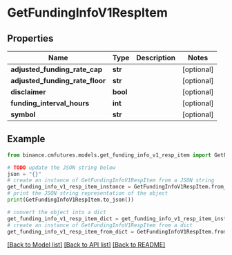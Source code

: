 # GetFundingInfoV1RespItem


## Properties

Name | Type | Description | Notes
------------ | ------------- | ------------- | -------------
**adjusted_funding_rate_cap** | **str** |  | [optional] 
**adjusted_funding_rate_floor** | **str** |  | [optional] 
**disclaimer** | **bool** |  | [optional] 
**funding_interval_hours** | **int** |  | [optional] 
**symbol** | **str** |  | [optional] 

## Example

```python
from binance.cmfutures.models.get_funding_info_v1_resp_item import GetFundingInfoV1RespItem

# TODO update the JSON string below
json = "{}"
# create an instance of GetFundingInfoV1RespItem from a JSON string
get_funding_info_v1_resp_item_instance = GetFundingInfoV1RespItem.from_json(json)
# print the JSON string representation of the object
print(GetFundingInfoV1RespItem.to_json())

# convert the object into a dict
get_funding_info_v1_resp_item_dict = get_funding_info_v1_resp_item_instance.to_dict()
# create an instance of GetFundingInfoV1RespItem from a dict
get_funding_info_v1_resp_item_from_dict = GetFundingInfoV1RespItem.from_dict(get_funding_info_v1_resp_item_dict)
```
[[Back to Model list]](../README.md#documentation-for-models) [[Back to API list]](../README.md#documentation-for-api-endpoints) [[Back to README]](../README.md)


